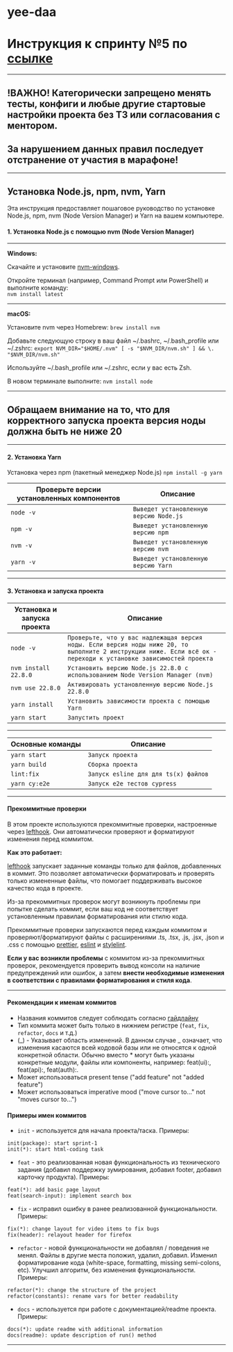 # yee-daa

# Инструкция к спринту №5 по [ссылке](https://docs.google.com/document/d/1fuZRvRxC_HQhsuoqf6oo_PNK3zJ0FTS8yim1xfTBvtQ)

---

## !ВАЖНО! Категорически запрещено менять тесты, конфиги и любые другие стартовые настройки проекта без ТЗ или согласования с ментором.

## За нарушением данных правил последует отстранение от участия в марафоне!

---

## Установка Node.js, npm, nvm, Yarn

Эта инструкция предоставляет пошаговое руководство по установке Node.js, npm, nvm (Node Version Manager) и Yarn на вашем компьютере.

#### 1. Установка Node.js с помощью nvm (Node Version Manager)

---

**Windows:**

Скачайте и установите [nvm-windows](https://github.com/coreybutler/nvm-windows).

Откройте терминал (например, Command Prompt или PowerShell) и выполните команду:<br>
`nvm install latest`

---

**macOS:**

Установите nvm через Homebrew:
`brew install nvm`

Добавьте следующую строку в ваш файл ~/.bashrc, ~/.bash_profile или ~/.zshrc:
`export NVM_DIR="$HOME/.nvm" [ -s "$NVM_DIR/nvm.sh" ] && \. "$NVM_DIR/nvm.sh"`

Используйте ~/.bash_profile или ~/.zshrc, если у вас есть Zsh.

В новом терминале выполните:
`nvm install node`

---

## Обращаем внимание на то, что для корректного запуска проекта версия ноды должна быть не ниже 20

---

#### 2. Установка Yarn

Установка через npm (пакетный менеджер Node.js)
`npm install -g yarn`

| Проверьте версии установленных компонентов | Описание                               |
| ------------------------------------------ | -------------------------------------- |
| `node -v`                                  | `Выведет установленную версию Node.js` |
| `npm -v`                                   | `Выведет установленную версию npm`     |
| `nvm -v`                                   | `Выведет установленную версию nvm`     |
| `yarn -v`                                  | `Выведет установленную версию Yarn`    |

---

#### 3. Установка и запуска проекта

| Установка и запуска проекта | Описание                                                                                                                                                         |
| --------------------------- | ---------------------------------------------------------------------------------------------------------------------------------------------------------------- |
| `node -v`                   | `Проверьте, что у вас надлежащая версия ноды. Если версия ноды ниже 20, то выполните 2 инструкции ниже. Если всё ок - переходи к установке зависимостей проекта` |
| `nvm install 22.8.0`        | `Установить версию Node.js 22.8.0 с использованием Node Version Manager (nvm)`                                                                                   |
| `nvm use 22.8.0`            | `Активировать установленную версию Node.js 22.8.0`                                                                                                               |
| `yarn install`              | `Установить зависимости проекта с помощью Yarn`                                                                                                                  |
| `yarn start`                | `Запустить проект`                                                                                                                                               |

---

| Основные команды | Описание                             |
| ---------------- | ------------------------------------ |
| `yarn start`     | `Запуск проекта`                     |
| `yarn build`     | `Сборка проекта`                     |
| `lint:fix`       | `Запуск esline для для ts(x) файлов` |
| `yarn cy:e2e`    | `Запуск e2e тестов cypress`          |

---

#### Прекоммитные проверки

В этом проекте используются прекоммитные проверки, настроенные через [lefthook](https://www.npmjs.com/package/lefthook). Они автоматически проверяют и форматируют изменения перед коммитом.

**Как это работает:**

[lefthook](https://www.npmjs.com/package/lefthook) запускает заданные команды только для файлов, добавленных в коммит. Это позволяет автоматически форматировать и проверять только измененные файлы, что помогает поддерживать высокое качество кода в проекте.

Из-за прекоммитных проверок могут возникнуть проблемы при попытке сделать коммит, если ваш код не соответствует установленным правилам форматирования или стилю кода.

Прекоммитные проверки запускаются перед каждым коммитом и проверяют/форматируют файлы с расширениями .ts, .tsx, .js, .jsx, .json и .css с помощью [prettier](https://classic.yarnpkg.com/en/package/prettier), [eslint](https://classic.yarnpkg.com/en/package/eslint) и [stylelint](https://classic.yarnpkg.com/en/package/stylelint).

**Если у вас возникли проблемы** с коммитом из-за прекоммитных проверок, рекомендуется проверить вывод консоли на наличие предупреждений или ошибок, а затем **внести необходимые изменения в соответствии с правилами форматирования и стиля кода**.

---

#### Рекомендации к именам коммитов

-   Названия коммитов следует соблюдать согласно [гайдлайну](https://www.conventionalcommits.org/en/v1.0.0/)
-   Тип коммита может быть только в нижнием регистре (`feat`, `fix`, `refactor`, `docs` и т.д.)
-   (_) - Указывает область изменений.
    В данном случае _ означает, что изменения касаются всей кодовой базы или не относятся к одной конкретной области.
    Обычно вместо \* могут быть указаны конкретные модули, файлы или компоненты, например: feat(ui):, feat(api):, feat(auth):.
-   Может использоваться present tense ("add feature" not "added feature")
-   Может использоваться imperative mood ("move cursor to..." not "moves cursor to...")

#### Примеры имен коммитов

-   `init` - используется для начала проекта/таска. Примеры:

```
init(package): start sprint-1
init(*): start html-coding task
```

-   `feat` - это реализованная новая функциональность из технического задания (добавил поддержку зумирования, добавил footer, добавил карточку продукта). Примеры:

```
feat(*): add basic page layout
feat(search-input): implement search box
```

-   `fix` - исправил ошибку в ранее реализованной функциональности. Примеры:

```
fix(*): change layout for video items to fix bugs
fix(header): relayout header for firefox
```

-   `refactor` - новой функциональности не добавлял / поведения не менял. Файлы в другие места положил, удалил, добавил. Изменил форматирование кода (white-space, formatting, missing semi-colons, etc). Улучшил алгоритм, без изменения функциональности. Примеры:

```
refactor(*): change the structure of the project
refactor(constants): rename vars for better readability
```

-   `docs` - используется при работе с документацией/readme проекта. Примеры:

```
docs(*): update readme with additional information
docs(readme): update description of run() method
```

---
